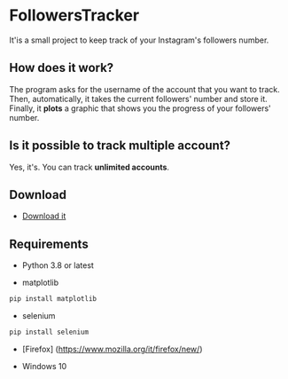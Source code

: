 # FollowersTracker
It'is a small project to keep track of your Instagram's followers number. 

## How does it work?
The program asks for the username of the account that you want to track.
Then, automatically, it takes the current followers' number and store it.
Finally, it **plots** a graphic that shows you the progress of your followers' number.

## Is it possible to track multiple account?
Yes, it's. You can track **unlimited accounts**.

## Download
* [Download it](https://github.com/fraste97/FollowersTracker/archive/master.zip)

## Requirements
* Python 3.8 or latest

* matplotlib 
```bash
pip install matplotlib
```

* selenium
```bash
pip install selenium
```

* [Firefox] (https://www.mozilla.org/it/firefox/new/)

* Windows 10

